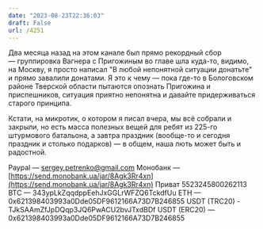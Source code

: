```yaml
---
date: "2023-08-23T22:36:03"
draft: False
url: /4251
---
```


Два месяца назад на этом канале был прямо рекордный сбор — группировка Вагнера с Пригожиным во главе шла куда-то, видимо, на Москву, я просто написал "В любой непонятной ситуации донатьте" и прямо завалили донатами. Я это к чему — пока где-то в Бологовском районе Тверской области пытаются опознать Пригожина и приспешников, ситуация приятно непонятна и давайте придерживаться старого принципа. 

Кстати, на микротик, о котором я писал вчера, мы всё собрали и закрыли, но есть масса полезных вещей для ребят из 225-го штурмового батальона, а завтра праздник (вообще-то и сегодня праздник и столько подарков) — в общем, наша лють может быть и радостной.


Paypal — sergey.petrenko@gmail.com
Монобанк — [https://send.monobank.ua/jar/8Agk3Rr4xn](https://send.monobank.ua/jar/8Agk3Rr4xn)
Приват 5523245800262113
BTC — 343ypLkZqqdppEehJxGGLrWFZQ6TckdfUu
ETH — 0x621398403993a0Dde05DF9612166A73D7B246855
USDT (TRC20) - TJkSAAmZfJpDQqp3JQ6PwACU2bvJTxdBDf
USDT (ERC20) — 0x621398403993a0Dde05DF9612166A73D7B246855
